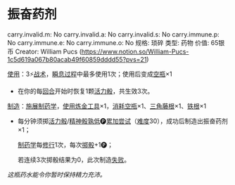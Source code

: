 # 振奋药剂

carry.invalid.m: No
carry.invalid.a: No
carry.invalid.s: No
carry.immune.p: No
carry.immune.e: No
carry.immune.o: No
规格: 琐碎
类型: 药物
价值: 65银币
Creator: William Pucs (https://www.notion.so/William-Pucs-1c5d619a067b80acab49f60859dddd55?pvs=21)

<aside>

[使用](https://www.notion.so/1b3d619a067b80bbbbacd6817c707325?pvs=21)：3⚡️[战术](https://www.notion.so/1b3d619a067b8051b6eaffd160aee01c?pvs=21)，[瞬息过程](https://www.notion.so/1b3d619a067b80aaa52efa8a891fe3ad?pvs=21)中最多使用1次；使用后变成[空瓶](%E7%A9%BA%E7%93%B6%201bbd619a067b8003aad7cb1240d459b9.md)×1

- 在你的每[回合](https://www.notion.so/1b3d619a067b80d5b828fcef065cc971?pvs=21)开始时恢复1颗[活力骰](https://www.notion.so/1b3d619a067b8019a494fecc31aaaafa?pvs=21)，共生效3次。
</aside>

<aside>

[制造](https://www.notion.so/1b3d619a067b801fa93ed39d82423e41?pvs=21)：[施展](https://www.notion.so/1b3d619a067b80f38dccf027f026b32f?pvs=21)[制药学](https://www.notion.so/1b7d619a067b8049b75fda30ebe26179?pvs=21)，[使用](https://www.notion.so/1b3d619a067b80bbbbacd6817c707325?pvs=21)[炼金工具](%E7%82%BC%E9%87%91%E5%B7%A5%E5%85%B7%201bbd619a067b805bbcd1d60cdac72b87.md)×1，[消耗](https://www.notion.so/1b3d619a067b80789d16e44120e1be39?pvs=21)[空瓶](%E7%A9%BA%E7%93%B6%201bbd619a067b8003aad7cb1240d459b9.md)×1、[三角藤根](%E4%B8%89%E8%A7%92%E8%97%A4%E6%A0%B9%201bed619a067b8048af65d6dfd7749a49.md)×1、[铁根](%E9%93%81%E6%A0%B9%201bdd619a067b8007bd7dd51302a73e1d.md)×1

- 每分钟须掷[活力骰](https://www.notion.so/1b3d619a067b8019a494fecc31aaaafa?pvs=21)/[精神骰](https://www.notion.so/1b3d619a067b80a8a9ffef3e0057db9d?pvs=21)[孰低](https://www.notion.so/1b3d619a067b80129f8ad6f93d692b0b?pvs=21)🅟[累加尝试](https://www.notion.so/1b3d619a067b803aa44aee27ccd6ce77?pvs=21)（[难度](https://www.notion.so/1b3d619a067b80fbbc95dc0c033f5e3c?pvs=21)30），成功后制造出振奋药剂×1；
    
    [制药学](https://www.notion.so/1b7d619a067b8049b75fda30ebe26179?pvs=21)每[修行](https://www.notion.so/1b3d619a067b8027a1ece32be2309cd4?pvs=21)1次，每次[掷骰](https://www.notion.so/1b3d619a067b80f89c53e38483e535c4?pvs=21)+1🅟；
    
    若连续3次掷骰结果为0，此次制造[失败](https://www.notion.so/1b8d619a067b80a7b45ffcc04ed1cfd3?pvs=21)。
    
</aside>

*这瓶药水能令你暂时保持精力充沛。*